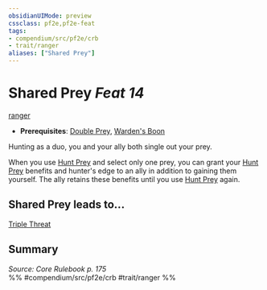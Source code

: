 ```yaml
---
obsidianUIMode: preview
cssclass: pf2e,pf2e-feat
tags:
- compendium/src/pf2e/crb
- trait/ranger
aliases: ["Shared Prey"]
---
```

# Shared Prey  *Feat 14*  
[ranger](/rules/traits/ranger.md)  

- **Prerequisites**: [Double Prey](/compendium/feats/double-prey.md), [Warden's Boon](/compendium/feats/wardens-boon.md)

Hunting as a duo, you and your ally both single out your prey.

When you use [Hunt Prey](/rules/actions/hunt-prey.md) and select only one prey, you can grant your [Hunt Prey](/rules/actions/hunt-prey.md) benefits and hunter's edge to an ally in addition to gaining them yourself. The ally retains these benefits until you use [Hunt Prey](/rules/actions/hunt-prey.md) again.

## Shared Prey leads to...

[Triple Threat](/compendium/feats/triple-threat.md)

## Summary

*Source: Core Rulebook p. 175*  
%% #compendium/src/pf2e/crb #trait/ranger %%